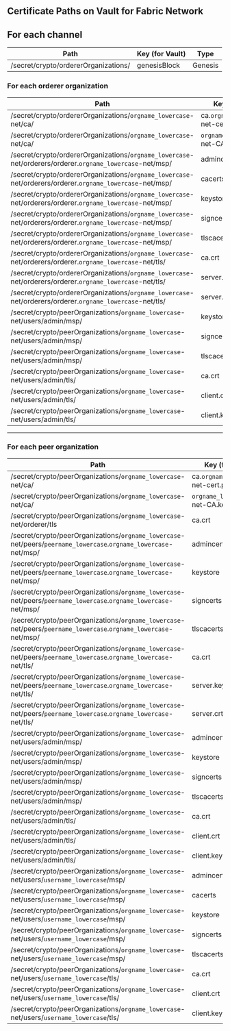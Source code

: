 Certificate Paths on Vault for Fabric Network
---------------------------------------------

## For each channel
| Path                                                                       | Key (for Vault)                  | Type        |
|-----------------------------------------------------------------------------------------------------------|-------------------------------------|-------------|
| /secret/crypto/ordererOrganizations/                                                                      | genesisBlock         | Genesis     |

### For each orderer organization

| Path                                                                       | Key (for Vault)                  | Type        |
|-----------------------------------------------------------------------------------------------------------|-------------------------------------|-------------|
| /secret/crypto/ordererOrganizations/`orgname_lowercase`-net/ca/                                           | ca.`orgname_lowercase`-net-cert.pem | Certificate |
| /secret/crypto/ordererOrganizations/`orgname_lowercase`-net/ca/                                           | `orgname_lowercase`-net-CA.key      | Private key |
| /secret/crypto/ordererOrganizations/`orgname_lowercase`-net/orderers/orderer.`orgname_lowercase`-net/msp/ | admincerts                          | Certificate |
| /secret/crypto/ordererOrganizations/`orgname_lowercase`-net/orderers/orderer.`orgname_lowercase`-net/msp/ | cacerts                             | Certificate |
| /secret/crypto/ordererOrganizations/`orgname_lowercase`-net/orderers/orderer.`orgname_lowercase`-net/msp/ | keystore                            | Certificate |
| /secret/crypto/ordererOrganizations/`orgname_lowercase`-net/orderers/orderer.`orgname_lowercase`-net/msp/ | signcerts                           | Certificate |
| /secret/crypto/ordererOrganizations/`orgname_lowercase`-net/orderers/orderer.`orgname_lowercase`-net/msp/ | tlscacerts                          | Certificate |
| /secret/crypto/ordererOrganizations/`orgname_lowercase`-net/orderers/orderer.`orgname_lowercase`-net/tls/ | ca.crt                              | Certificate |
| /secret/crypto/ordererOrganizations/`orgname_lowercase`-net/orderers/orderer.`orgname_lowercase`-net/tls/ | server.key                          | Private key |
| /secret/crypto/ordererOrganizations/`orgname_lowercase`-net/orderers/orderer.`orgname_lowercase`-net/tls/ | server.crt                          | Certificate |
| /secret/crypto/peerOrganizations/`orgname_lowercase`-net/users/admin/msp/                                 | keystore                            | Certificate |
| /secret/crypto/peerOrganizations/`orgname_lowercase`-net/users/admin/msp/                                 | signcerts                           | Certificate |
| /secret/crypto/peerOrganizations/`orgname_lowercase`-net/users/admin/msp/                                 | tlscacerts                          | Certificate |
| /secret/crypto/peerOrganizations/`orgname_lowercase`-net/users/admin/tls/                                 | ca.crt                              | Certificate |
| /secret/crypto/peerOrganizations/`orgname_lowercase`-net/users/admin/tls/                                 | client.crt                          | Certificate |
| /secret/crypto/peerOrganizations/`orgname_lowercase`-net/users/admin/tls/                                 | client.key                          | Private Key |



-------------------------------
### For each peer organization

| Path                                                                           | Key (for Vault)                    | Type        |
|------------------------------------------------------------------------------------------------------------------|-------------------------------------|-------------|
| /secret/crypto/peerOrganizations/`orgname_lowercase`-net/ca/                                                     | ca.`orgname_lowercase`-net-cert.pem | Certificate |
| /secret/crypto/peerOrganizations/`orgname_lowercase`-net/ca/                                                     | `orgname_lowercase`-net-CA.key      | Private key |
| /secret/crypto/peerOrganizations/`orgname_lowercase`-net/orderer/tls                                             | ca.crt                              | Certificate |
| /secret/crypto/peerOrganizations/`orgname_lowercase`-net/peers/`peername_lowercase`.`orgname_lowercase`-net/msp/ | admincerts                          | Certificate |
| /secret/crypto/peerOrganizations/`orgname_lowercase`-net/peers/`peername_lowercase`.`orgname_lowercase`-net/msp/ | keystore                            | Certificate |
| /secret/crypto/peerOrganizations/`orgname_lowercase`-net/peers/`peername_lowercase`.`orgname_lowercase`-net/msp/ | signcerts                           | Certificate |
| /secret/crypto/peerOrganizations/`orgname_lowercase`-net/peers/`peername_lowercase`.`orgname_lowercase`-net/msp/ | tlscacerts                          | Certificate |
| /secret/crypto/peerOrganizations/`orgname_lowercase`-net/peers/`peername_lowercase`.`orgname_lowercase`-net/tls/ | ca.crt                              | Certificate |
| /secret/crypto/peerOrganizations/`orgname_lowercase`-net/peers/`peername_lowercase`.`orgname_lowercase`-net/tls/ | server.key                          | Private key |
| /secret/crypto/peerOrganizations/`orgname_lowercase`-net/peers/`peername_lowercase`.`orgname_lowercase`-net/tls/ | server.crt                          | Certificate |
| /secret/crypto/peerOrganizations/`orgname_lowercase`-net/users/admin/msp/                                        | admincerts                          | Certificate |
| /secret/crypto/peerOrganizations/`orgname_lowercase`-net/users/admin/msp/                                        | keystore                            | Certificate |
| /secret/crypto/peerOrganizations/`orgname_lowercase`-net/users/admin/msp/                                        | signcerts                           | Certificate |
| /secret/crypto/peerOrganizations/`orgname_lowercase`-net/users/admin/msp/                                        | tlscacerts                          | Certificate |
| /secret/crypto/peerOrganizations/`orgname_lowercase`-net/users/admin/tls/                                        | ca.crt                              | Certificate |
| /secret/crypto/peerOrganizations/`orgname_lowercase`-net/users/admin/tls/                                        | client.crt                          | Certificate |
| /secret/crypto/peerOrganizations/`orgname_lowercase`-net/users/admin/tls/                                        | client.key                          | Private Key |
| /secret/crypto/peerOrganizations/`orgname_lowercase`-net/users/`username_lowercase`/msp/                         | admincerts                          | Certificate |
| /secret/crypto/peerOrganizations/`orgname_lowercase`-net/users/`username_lowercase`/msp/                         | cacerts                             | Certificate |
| /secret/crypto/peerOrganizations/`orgname_lowercase`-net/users/`username_lowercase`/msp/                         | keystore                            | Certificate |
| /secret/crypto/peerOrganizations/`orgname_lowercase`-net/users/`username_lowercase`/msp/                         | signcerts                           | Certificate |
| /secret/crypto/peerOrganizations/`orgname_lowercase`-net/users/`username_lowercase`/msp/                         | tlscacerts                          | Certificate |
| /secret/crypto/peerOrganizations/`orgname_lowercase`-net/users/`username_lowercase`/tls/                         | ca.crt                              | Certificate |
| /secret/crypto/peerOrganizations/`orgname_lowercase`-net/users/`username_lowercase`/tls/                         | client.crt                          | Certificate |
| /secret/crypto/peerOrganizations/`orgname_lowercase`-net/users/`username_lowercase`/tls/                         | client.key                          | Private Key |